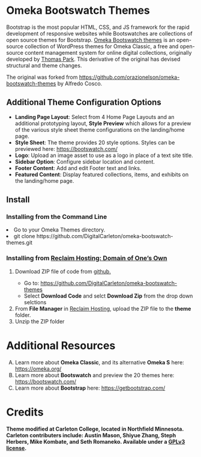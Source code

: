 Omeka Bootswatch Themes
=======================
Bootstrap is the most popular HTML, CSS, and JS framework for the rapid development of responsive websites while Bootswatches are collections of open source themes for Bootstrap. <a href="https://github.com/thomaspark/bootswatch">Omeka Bootswatch themes</a> is an open-source collection of WordPress themes for Omeka Classic, a free and open-source content management system for online digital collections, originally developed by <a href="https://thomaspark.co/">Thomas Park</a>. This derivative of the original has devised structural and theme changes.

The original was forked from https://github.com/orazionelson/omeka-bootswatch-themes by Alfredo Cosco.

<h2>Additional Theme Configuration Options</h2>
<ul>
  <li><b>Landing Page Layout</b>: Select from 4 Home Page Layouts and an additional prototyping layout, <b>Style Preview</b> which allows for a preview of the various style sheet theme configurations on the landing/home page.</li>
  <li><b>Style Sheet</b>: The theme provides 20 style options. Styles can be previewed here: <a href="https://bootswatch.com/">https://bootswatch.com/</a></li>
  <li><b>Logo</b>: Upload an image asset to use as a logo in place of a text site title.</li>
  <li><b>Sidebar Option</b>: Configure sidebar location and content.</li>
  <li><b>Footer Content</b>: Add and edit Footer text and links.</li>
  <li><b>Featured Content</b>: Display featured collections, items, and exhibits on the landing/home page.</li>
</ul>

<h2>Install</h2>
<h3>Installing from the Command Line</h3
<ol>
  <li>Go to your Omeka Themes directory.</li>
  <li>git clone https://github.com/DigitalCarleton/omeka-bootswatch-themes.git</li>
</ol>
<h3>Installing from <a href="https://reclaimhosting.com/domain-of-ones-own/">Reclaim Hosting: Domain of One’s Own</a></h3>
<ol>
 <li>Download ZIP file of code from <a href="https://github.com/DigitalCarleton/omeka-bootswatch-themes">github.</a></li>
  <ul>
    <li>Go to: <a href="https://github.com/DigitalCarleton/omeka-bootswatch-themes">https://github.com/DigitalCarleton/omeka-bootswatch-themes</a></li>
    <li>Select <b>Download Code</b> and selct <b>Download Zip</b> from the drop down selctions</li>
  </ul>
 <li>From <b>File Manager</b> in <a href="https://reclaimhosting.com/domain-of-ones-own/">Reclaim Hosting</a>, upload the ZIP file to the <b>theme</b> folder.</li>
 <li>Unzip the ZIP folder</li>
</ol>


<h1>Additional Resources</h1>
<ol type="A">
  <li>Learn more about <b>Omeka Classic</b>, and its alternative <b>Omeka S</b> here: <a href="https://omeka.org/">https://omeka.org/</a></li>
  <li>Learn more about <b>Bootswatch</b> and preview the 20 themes here: <a href="https://bootswatch.com/">https://bootswatch.com/</a></li>
  <li>Learn more about <b>Bootstrap</b> here: <a href="https://getbootstrap.com/">https://getbootstrap.com/</a></li>
</ol>

<h1>Credits</h1>
<b>Theme modified at Carleton College, located in Northfield Minnesota. Carleton contributers include: Austin Mason, Shiyue Zhang, Steph Herbers, Mike Kombate, and Seth Romaneko. Available under a <a href="https://www.gnu.org/licenses/gpl-3.0.en.html">GPLv3 license</a>.
</b>



